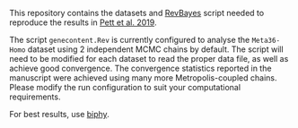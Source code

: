 This repository contains the datasets and [RevBayes](https://github.com/revbayes/revbayes) script needed to reproduce the results in [Pett et al. 2019](http://dx.doi.org/10.1093/molbev/msz013).

The script `genecontent.Rev` is currently configured to analyse the `Meta36-Homo` dataset using 2 independent MCMC chains by default. The script will need to be modified for each dataset to read the proper data file, as well as achieve good convergence. The convergence statistics reported in the manuscript were achieved using many more Metropolis-coupled chains. Please modify the run configuration to suit your computational requirements.

For best results, use [biphy](https://github.com/willpett/biphy).
